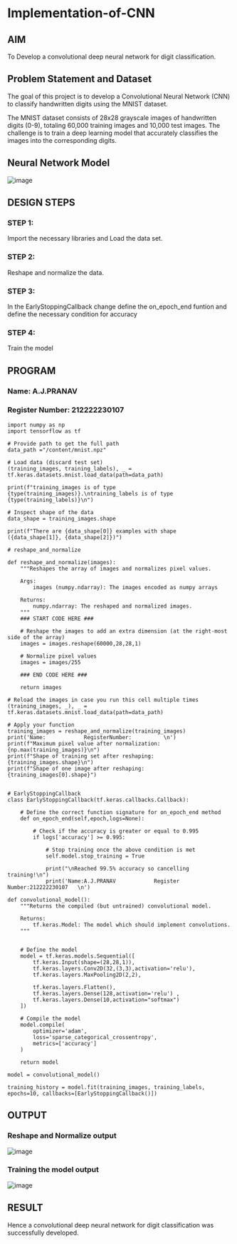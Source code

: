 # Implementation-of-CNN

## AIM

To Develop a convolutional deep neural network for digit classification.

## Problem Statement and Dataset

The goal of this project is to develop a Convolutional Neural Network (CNN) to classify handwritten digits using the MNIST dataset.

The MNIST dataset consists of 28x28 grayscale images of handwritten digits (0-9), totaling 60,000 training images and 10,000 test images. The challenge is to train a deep learning model that accurately classifies the images into the corresponding digits.
## Neural Network Model

![image](https://github.com/user-attachments/assets/b562945c-2825-4f20-aa8a-f8285d4e17be)

## DESIGN STEPS

### STEP 1:
Import the necessary libraries and Load the data set.

### STEP 2:
Reshape and normalize the data.

### STEP 3:
In the EarlyStoppingCallback change define the on_epoch_end funtion and define the necessary condition for accuracy

### STEP 4:
Train the model

## PROGRAM

### Name: A.J.PRANAV
### Register Number: 212222230107
```
import numpy as np
import tensorflow as tf

# Provide path to get the full path
data_path ="/content/mnist.npz"

# Load data (discard test set)
(training_images, training_labels), _ = tf.keras.datasets.mnist.load_data(path=data_path)

print(f"training_images is of type {type(training_images)}.\ntraining_labels is of type {type(training_labels)}\n")

# Inspect shape of the data
data_shape = training_images.shape

print(f"There are {data_shape[0]} examples with shape ({data_shape[1]}, {data_shape[2]})")

# reshape_and_normalize

def reshape_and_normalize(images):
    """Reshapes the array of images and normalizes pixel values.

    Args:
        images (numpy.ndarray): The images encoded as numpy arrays

    Returns:
        numpy.ndarray: The reshaped and normalized images.
    """
    ### START CODE HERE ###

    # Reshape the images to add an extra dimension (at the right-most side of the array)
    images = images.reshape(60000,28,28,1)
    
    # Normalize pixel values
    images = images/255
    
    ### END CODE HERE ###

    return images

# Reload the images in case you run this cell multiple times
(training_images, _), _ = tf.keras.datasets.mnist.load_data(path=data_path)

# Apply your function
training_images = reshape_and_normalize(training_images)
print('Name:            RegisterNumber:          \n')
print(f"Maximum pixel value after normalization: {np.max(training_images)}\n")
print(f"Shape of training set after reshaping: {training_images.shape}\n")
print(f"Shape of one image after reshaping: {training_images[0].shape}")


# EarlyStoppingCallback
class EarlyStoppingCallback(tf.keras.callbacks.Callback):

    # Define the correct function signature for on_epoch_end method
    def on_epoch_end(self,epoch,logs=None):
        
        # Check if the accuracy is greater or equal to 0.995
        if logs['accuracy'] >= 0.995:
                            
            # Stop training once the above condition is met
            self.model.stop_training = True

            print("\nReached 99.5% accuracy so cancelling training!\n")
            print('Name:A.J.PRANAV            Register Number:212222230107   \n')

def convolutional_model():
    """Returns the compiled (but untrained) convolutional model.

    Returns:
        tf.keras.Model: The model which should implement convolutions.
    """


    # Define the model
    model = tf.keras.models.Sequential([ 
		tf.keras.Input(shape=(28,28,1)),
        tf.keras.layers.Conv2D(32,(3,3),activation='relu'),
        tf.keras.layers.MaxPooling2D(2,2),
        
        tf.keras.layers.Flatten(),
        tf.keras.layers.Dense(128,activation='relu') ,
        tf.keras.layers.Dense(10,activation="softmax")
    ]) 

    # Compile the model
    model.compile(
		optimizer='adam',
		loss='sparse_categorical_crossentropy',
		metrics=['accuracy']
	)
          
    return model

model = convolutional_model()

training_history = model.fit(training_images, training_labels, epochs=10, callbacks=[EarlyStoppingCallback()])
```

## OUTPUT

### Reshape and Normalize output

![image](https://github.com/user-attachments/assets/f16e3b5a-572f-46ed-bc0f-cb1a5633c281)


### Training the model output

![image](https://github.com/user-attachments/assets/fc09d932-3f30-45b8-83be-ce8dd60ad309)



## RESULT

Hence  a convolutional deep neural network for digit classification was successfully developed.
